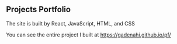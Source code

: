 ## Projects Portfolio

The site is built by React, JavaScript, HTML, and CSS

You can see the entire project I built at https://gadenahi.github.io/pf/
